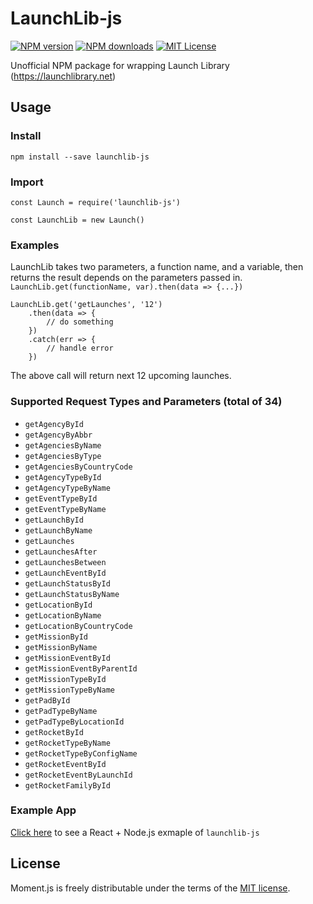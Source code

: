 # LaunchLib-js
[![NPM version][npm-version-image]][npm-url] 
[![NPM downloads][npm-downloads-image]][downloads-url] 
[![MIT License][license-image]][license-url]

Unofficial NPM package for wrapping Launch Library (https://launchlibrary.net)

## Usage
### Install
`npm install --save launchlib-js`

### Import
`const Launch = require('launchlib-js')`

`const LaunchLib = new Launch()`

### Examples
LaunchLib takes two parameters, a function name, and a variable, then returns the result depends on the parameters passed in.
`LaunchLib.get(functionName, var).then(data => {...})`

```
LaunchLib.get('getLaunches', '12')
    .then(data => { 
        // do something
    })
    .catch(err => { 
        // handle error
    }) 
```

The above call will return next 12 upcoming launches.

### Supported Request Types and Parameters (total of 34)
- `getAgencyById`
- `getAgencyByAbbr`
- `getAgenciesByName`
- `getAgenciesByType`
- `getAgenciesByCountryCode`
- `getAgencyTypeById`
- `getAgencyTypeByName`
- `getEventTypeById`
- `getEventTypeByName`
- `getLaunchById`
- `getLaunchByName`
- `getLaunches`
- `getLaunchesAfter`
- `getLaunchesBetween`
- `getLaunchEventById`
- `getLaunchStatusById`
- `getLaunchStatusByName`
- `getLocationById`
- `getLocationByName`
- `getLocationByCountryCode`
- `getMissionById`
- `getMissionByName`
- `getMissionEventById`
- `getMissionEventByParentId`
- `getMissionTypeById`
- `getMissionTypeByName`
- `getPadById`
- `getPadTypeByName`
- `getPadTypeByLocationId`
- `getRocketById`
- `getRocketTypeByName`
- `getRocketTypeByConfigName`
- `getRocketEventById`
- `getRocketEventByLaunchId`
- `getRocketFamilyById`

### Example App
[Click here](https://github.com/JerryFZhang/rockets) to see a React + Node.js exmaple of `launchlib-js`

## License

Moment.js is freely distributable under the terms of the [MIT license](https://github.com/moment/moment/blob/develop/LICENSE).



[license-image]: http://img.shields.io/badge/license-MIT-blue.svg?style=flat
[license-url]: LICENSE

[npm-url]: https://npmjs.org/package/launchlib-js
[npm-version-image]: http://img.shields.io/npm/v/launchlib-js.svg?style=flat
[npm-downloads-image]: http://img.shields.io/npm/dm/launchlib-js.svg?style=flat
[downloads-url]: https://npmcharts.com/compare/launchlib-js?minimal=true